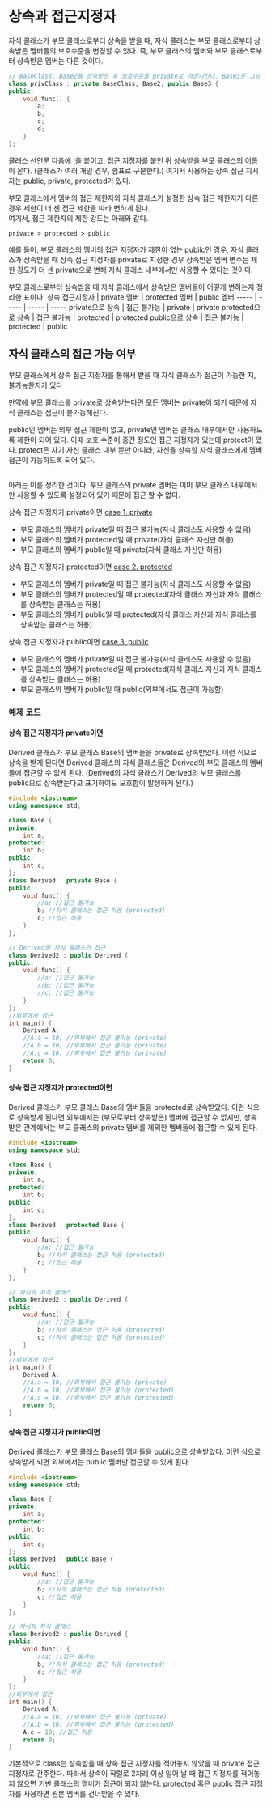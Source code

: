 # 상속과 접근지정자 

자식 클래스가 부모 클래스로부터 상속을 받을 때, 자식 클래스는 부모 클래스로부터 상속받은 멤버들의 보호수준을 변경할 수 있다.
즉, 부모 클래스의 멤버와 부모 클래스로부터 상속받은 멤버는 다른 것이다.
```C++
// BaseClass, Base2를 상속받은 후 보호수준을 private로 격상시킨다, Base3은 그냥 상속받는다.
class privClass : private BaseClass, Base2, public Base3 {
public:
    void func() {
        a;
        b;
        c;
        d;
    }
};
```

클래스 선언문 다음에 :을 붙이고, 접근 지정자를 붙인 뒤 상속받을 부모 클래스의 이름이 온다. (클래스가 여러 개일 경우, 쉼표로 구분한다.) 여기서 사용하는 상속 접근 지시자는 public, private, protected가 있다.

부모 클래스에서 멤버의 접근 제한자와 자식 클래스가 설정한 상속 접근 제한자가 다른 경우 제한이 더 센 접근 제한을 따라 변하게 된다.<br>
여기서, 접근 제한자의 제한 강도는 아래와 같다.
```
private > protected > public
```
예를 들어, 부모 클래스의 멤버의 접근 지정자가 제한이 없는 pubilc인 경우, 자식 클래스가 상속받을 때 상속 접근 지정자를 private로 지정한 경우 상속받은 멤버 변수는 제한 강도가 더 센 private으로 변해 자식 클래스 내부에서만 사용할 수 있다는 것이다.

부모 클래스로부터 상속받을 때 자식 클래스에서 상속받은 멤버들이 어떻게 변하는지 정리한 표이다.
상속 접근지정자 | private 멤버 | protected 멤버 | public 멤버
----- | ----- | ----- | -----
private으로 상속 | 접근 블가능 | private | private
protected으로 상속 | 접근 불가능 | protected | protected
public으로 상속 | 접근 불가능 | protected | public

## 자식 클래스의 접근 가능 여부
부모 클래스에서 상속 접근 지정자를 통해서 받을 때 자식 클래스가 접근이 가능한 지, 불가능한지가 있다

만약에 부모 클래스를 private로 상속받는다면
모든 맴버는 private이 되기 때문에 자식 클래스는 접근이 불가능해진다.



public인 멤버는 외부 접근 제한이 없고, private인 멤버는 클래스 내부에서만 사용하도록 제한이 되어 있다. 이때 보호 수준이 중간 정도인 접근 지정자가 있는데 protect이 있다.
protect은 자기 자신 클래스 내부 뿐만 아니라, 자신을 상속할 자식 클래스에게 멤버 접근이 가능하도록 되어 있다.

##

아래는 이를 정리한 것이다.
부모 클래스의 private 멤버는 이미 부모 클래스 내부에서만 사용할 수 있도록 설정되어 있기 때문에 접근 할 수 없다.

상속 접근 지정자가 private이면 [case 1. private](####-상속-접근-지정자가-private이면)
* 부모 클래스의 멤버가 private일 때 접근 불가능(자식 클래스도 사용할 수 없음)
* 부모 클래스의 멤버가 protected일 때 private(자식 클래스 자신만 허용)
* 부모 클래스의 멤버가 public일 때 private(자식 클래스 자신만 허용)

상속 접근 지정자가 protected이면 [case 2. protected](####-상속-접근-지정자가-protected이면)
* 부모 클래스의 멤버가 private일 때 접근 불가능(자식 클래스도 사용할 수 없음)
* 부모 클래스의 멤버가 protected일 때 protected(자식 클래스 자신과 자식 클래스를 상속받는 클래스는 허용)
* 부모 클래스의 멤버가 public일 때 protected(자식 클래스 자신과 자식 클래스를 상속받는 클래스는 허용)

상속 접근 지정자가 public이면 [case 3. public](####-상속-접근-지정자가-public이면)
* 부모 클래스의 멤버가 private일 때 접근 불가능(자식 클래스도 사용할 수 없음)
* 부모 클래스의 멤버가 protected일 때 protected(자식 클래스 자신과 자식 클래스를 상속받는 클래스는 허용)
* 부모 클래스의 멤버가 public일 때 public(외부에서도 접근이 가능함)

### 예제 코드

#### 상속 접근 지정자가 private이면

Derived 클래스가 부모 클래스 Base의 맴버들을 private로 상속받았다. 이런 식으로 상속을 받게 된다면 Derived 클래스의 자식 클래스들은 Derived의 부모 클래스의 멤버들에 접근할 수 없게 된다.
(Derived의 자식 클래스가 Derived의 부모 클래스를 public으로 상속받는다고 표기하여도 모호함이 발생하게 된다.)
```C++
#include <iostream>
using namespace std;

class Base {
private:
    int a;
protected:
    int b;
public:
    int c;
};
class Derived : private Base {
public:
    void func() {
        //a; //접근 불가능
        b; //자식 클래스는 접근 허용 (protected)
        c; //접근 허용
    }
};

// Derived의 자식 클래스가 접근
class Derived2 : public Derived {
public:
    void func() {
        //a; //접근 불가능
        //b; //접근 불가능
        //c; //접근 불가능
    }
};
//외부에서 접근
int main() {
    Derived A;
    //A.a = 10; //외부에서 접근 불가능 (private)
    //A.b = 10; //외부에서 접근 불가능 (private)
    //A.c = 10; //외부에서 접근 불가능 (private)
    return 0;
}
```

#### 상속 접근 지정자가 protected이면

Derived 클래스가 부모 클래스 Base의 맴버들을 protected로 상속받았다. 이런 식으로 상속받게 된다면 외부에서는 (부모로부터 상속받은) 멤버에 접근할 수 없지만, 상속받은 관계에서는 부모 클래스의 private 멤버를 제외한 멤버들에 접근할 수 있게 된다.
```C++
#include <iostream>
using namespace std;

class Base {
private:
    int a;
protected:
    int b;
public:
    int c;
};
class Derived : protected Base {
public:
    void func() {
        //a; //접근 불가능
        b; //자식 클래스는 접근 허용 (protected)
        c; //접근 허용
    }
};

// 자식의 자식 클래스
class Derived2 : public Derived {
public:
    void func() {
        //a; //접근 불가능
        b; //자식 클래스는 접근 허용 (protected)
        c; //자식 클래스는 접근 허용 (protected)
    }
};
//외부에서 접근
int main() {
    Derived A;
    //A.a = 10; //외부에서 접근 불가능 (private)
    //A.b = 10; //외부에서 접근 불가능 (protected)
    //A.c = 10; //외부에서 접근 불가능 (protected)
    return 0;
}
```

#### 상속 접근 지정자가 public이면

Derived 클래스가 부모 클래스 Base의 맴버들을 public으로 상속받았다. 이런 식으로 상속받게 되면 외부에서는 public 멤버만 접근할 수 있게 된다.
```C++
#include <iostream>
using namespace std;

class Base {
private:
    int a;
protected:
    int b;
public:
    int c;
};
class Derived : public Base {
public:
    void func() {
        //a; //접근 불가능
        b; //자식 클래스는 접근 허용 (protected)
        c; //접근 허용
    }
};

// 자식의 자식 클래스
class Derived2 : public Derived {
public:
    void func() {
        //a; //접근 불가능
        b; //자식 클래스는 접근 허용 (protected)
        c; //접근 허용
    }
};
//외부에서 접근
int main() {
    Derived A;
    //A.a = 10; //외부에서 접근 불가능 (private)
    //A.b = 10; //외부에서 접근 불가능 (protected)
    A.c = 10; //접근 허용
    return 0;
}
```
기본적으로 class는 상속받을 때 상속 접근 지정자를 적어놓지 않았을 때 private 접근 지정자로 간주한다.
따라서 상속이 직렬로 2차례 이상 일어 날 때 접근 지정자를 적어놓지 않으면 기반 클래스의 멤버가 접근이 되지 않는다.
protected 혹은 public 접근 지정자를 사용하면 원본 멤버를 건너받을 수 있다.
